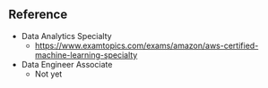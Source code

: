 ## Reference
- Data Analytics Specialty
    - https://www.examtopics.com/exams/amazon/aws-certified-machine-learning-specialty
- Data Engineer Associate
    - Not yet
